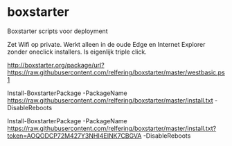# boxstarter
Boxstarter scripts voor deployment

Zet Wifi op private. Werkt alleen in de oude Edge en Internet Explorer zonder oneclick installers. Is eigenlijk triple click.

http://boxstarter.org/package/url?https://raw.githubusercontent.com/relfering/boxstarter/master/westbasic.ps1

Install-BoxstarterPackage -PackageName https://raw.githubusercontent.com/relfering/boxstarter/master/install.txt -DisableReboots

Install-BoxstarterPackage -PackageName https://raw.githubusercontent.com/relfering/boxstarter/master/install.txt?token=AOQODCP72M427Y3NHI4EINK7CBGVA -DisableReboots
